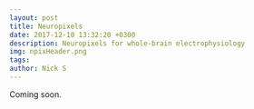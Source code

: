 ```yaml
---
layout: post
title: Neuropixels
date: 2017-12-10 13:32:20 +0300
description: Neuropixels for whole-brain electrophysiology
img: npixHeader.png 
tags: 
author: Nick S
---
```

Coming soon. 

